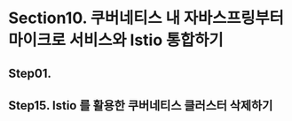 # Section10. 쿠버네티스 내 자바스프링부터 마이크로 서비스와 lstio 통합하기
## Step01. 


## Step15. lstio 를 활용한 쿠버네티스 클러스터 삭제하기
